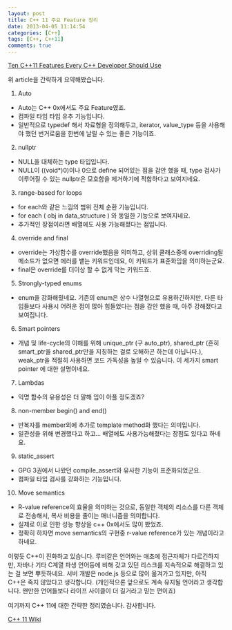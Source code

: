```yaml
---
layout: post
title: C++ 11 주요 Feature 정리
date: 2013-04-05 11:14:54
categories: [C++]
tags: [C++, C++11]
comments: true
---
```

[Ten C++11 Features Every C++ Developer Should Use](http://www.codeproject.com/Articles/570638/Ten-Cplusplus11-Features-Every-Cplusplus-Developer)

위 article을 간략하게 요약해봤습니다.

1. Auto
* Auto는 C++ 0x에서도 주요 Feature였죠.
* 컴파일 타임 타입 유추 기능입니다.
* 일반적으로 typedef 해서 자료형을 정의해두고, iterator, value_type 등을 사용해야 했던 번거로움을 한번에 날릴 수 있는 좋은 기능이죠.

2. nullptr
* NULL을 대체하는 type 타입입니다.
* NULL이 ((void*)0)이나 0으로 define 되어있는 점을 감안 했을 때, type 검사가 이루어질 수 있는 nullptr은 모호함을 제거하기에 적합하다고 보여지네요.

3. range-based for loops
* for each와 같은 느낌의 범위 전체 순환 기능입니다.
* for each ( obj in data_structure ) 와 동일한 기능으로 보여지네요.
* 추가적인 장점이라면 배열에도 사용 가능해졌다는 점입니다.

4. override and final
* override는 가상함수를 override했음을 의미하고, 상위 클래스중에 overriding될 메소드가 없으면 에러를 뱉는 키워드인데요, 이 키워드가 표준화임을 의미하는군요.
* final은 override를 더이상 할 수 없게 막는 키워드죠.

5. Strongly-typed enums
* enum을 강화해줬네요. 기존의 enum은 상수 나열형으로 유용하긴하지만, 다른 타입들보다 사용시 어려운 점이 많아 힘들었다는 점을 감안 했을 때, 아주 강해졌다고 보여집니다.

6. Smart pointers
* 개념 및 life-cycle의 이해를 위해 unique_ptr (구 auto_ptr), shared_ptr (흔히 smart_ptr을 shared_ptr만을 지칭하는 걸로 오해하곤 하는데 아닙니다.), weak_ptr을 적절히 사용하면 코드 가독성을 높일 수 있습니다.
이 세가지 smart pointer 에 대한 설명이네요.

7. Lambdas
* 익명 함수의 유용성은 더 말해 입이 아플 정도겠죠?

8. non-member begin() and end()
* 반복자를 member외에 추가로 template method화 했다는 의미입니다.
* 일관성을 위해 변경했다고 하고... 배열에도 사용가능해졌다는 장점도 있다고 하네요.

9. static_assert
* GPG 3권에서 나왔던 compile_assert와 유사한 기능이 표준화되었군요.
* 컴파일 타입 검사를 강화하는 기능입니다.

10. Move semantics
* R-value reference의 효율을 의미하는 것으로, 동일한 객체의 리소스를 다른 객체로 전송해서, 복사 비용을 줄이는 매너니즘을 의미합니다.
* 실제로 이로 인한 성능 향상을 c++ 0x에서도 많이 봤었죠.
* 정확히 하자면 move semantics의 구현중 r-value reference가 있는 개념이라고 하네요.

이렇듯 C++이 진화하고 있습니다.
루비같은 언어와는 애초에 접근자체가 다르긴하지만, 자바나 기타 C계열 파생 언어등에 비해 갖고 있던 리스크를 지속적으로 해결하고 있는 걸 보면 뿌듯하네요.
서버 개발은 node.js 등으로 많이 옮겨가고 있지만, 아직 C++은 죽지 않았다고 생각합니다. (개인적으론 앞으로도 계속 유지될 언어라고 생각합니다. 왠만한 언어들보다 라이프 사이클이 더 길거라고 믿는 편이죠)

여기까지 C++ 11에 대한 간략한 정리였습니다. 감사합니다.

[C++ 11 Wiki](http://ko.wikipedia.org/wiki/C%2B%2B11)